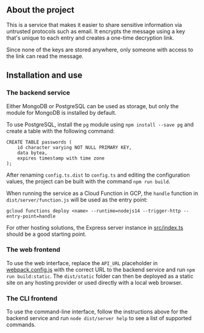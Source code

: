 ## About the project

This is a service that makes it easier to share sensitive information via untrusted protocols such as email.
It encrypts the message using a key that's unique to each entry and creates a one-time decryption link.

Since none of the keys are stored anywhere, only someone with access to the link can read the message.

## Installation and use

### The backend service

Either MongoDB or PostgreSQL can be used as storage, but only the module for MongoDB is installed by default.

To use PostgreSQL, install the `pg` module using `npm install --save pg` and create a table with the following command:

```pgsql
CREATE TABLE passwords (
    id character varying NOT NULL PRIMARY KEY,
    data bytea,
    expires timestamp with time zone
);
```

After renaming `config.ts.dist` to `config.ts` and editing the configuration values, the project can be built with the command `npm run build`.

When running the service as a Cloud Function in GCP, the `handle` function in `dist/server/function.js` will be used as the entry point:

```
gcloud functions deploy <name> --runtime=nodejs14 --trigger-http --entry-point=handle
```

For other hosting solutions, the Express server instance in [src/index.ts](index.ts) should be a good starting point.

### The web frontend

To use the web interface, replace the `API_URL` placeholder in [webpack.config.js](webpack.config.js#L1) with the correct URL to the backend service and run `npm run build:static`. The `dist/static` folder can then be deployed as a static site on any hosting provider or used directly with a local web browser.

### The CLI frontend

To use the command-line interface, follow the instructions above for the backend service and run `node dist/server help` to see a list of supported commands.